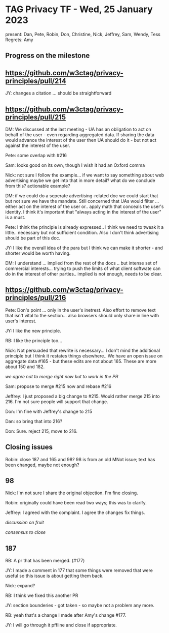 # TAG Privacy TF - Wed, 25 January 2023

present: Dan, Pete, Robin, Don, Christine, Nick, Jeffrey, Sam, Wendy, Tess
Regrets: Amy

## Progress on the milestone

## https://github.com/w3ctag/privacy-principles/pull/214

JY: changes a citation ... should be straightforward

## https://github.com/w3ctag/privacy-principles/pull/215

DM: We discussed at the last meeting - UA has an obligation to act on behalf of the user - even regarding aggregated data. If sharing the data would advance the interest of the user then UA should do it - but not act against the interest of the user.

Pete: some overlap with #216

Sam: looks good on its own, though I wish it had an Oxford comma

Nick: not sure I follow the example... if we want to say something about web advertising maybe we get into that in more detail? what do we conclude from this? actionable example?

DM: if we could do a seperate advertising-related doc we could start that but not sure we have the mandate. Still concerned that UAs would filter ... either act on the interest of the user or.. apply math that conceals the user's identity. I think it's important that "always acting in the interest of the user" is a must. 

Pete: I think the principle is already expressed.. I think we need to tweak it a little..  necessary but not sufficient condition.  Also I don't think advertising should be part of this doc.

JY: I like the overall idea of the para but I think we can make it shorter - and shorter would be worth having.  

DM: I understand ... implied from the rest of the docs .. but intense set of commercial interests... trying to push the limits of what client softwate can do in the interest of other parties.. implied is not enough, needs to be clear.

## https://github.com/w3ctag/privacy-principles/pull/216

Pete: Don's point ... only in the user's inetrest.  Also effort to remove text that isn't vital to the section... also browsers should only share in line with user's interest.

JY: I like the new principle.

RB: I like the principle too... 

Nick: Not persuaded that rewrite is necessary...  I don't mind the additional principle but I think it restates things elsewhere.. We have an open issue on aggregate data #165 - but these edits are not about 165.  These are more about 150 and 182.  

*we agree not to merge right now but to work in the PR*

Sam: propose to merge #215 now and rebase #216

Jeffrey: I just proposed a big change to #215.  Would rather merge 215 into 216.  I'm not sure people will support that change.

Don: I'm fine with Jeffrey's change to 215

Dan: so bring that into 216?

Don: Sure. reject 215, move to 216.

## Closing issues

Robin: close 187 and 165 and 98?  98 is from an old MNot issue; text has been changed, maybe not enough?

## 98

Nick: I'm not sure I share the original objection.  I'm fine closing.

Robin: originally could have been read two ways; this was to clarify.

Jeffrey: I agreed with the complaint.  I agree the changes fix things.

*discussion on fruit*

*consensus to close*

## 187

RB: A pr that has been merged. (#177)

JY: I made a comment in 177 that some things were removed that were useful so this issue is about getting them back.

Nick: expand?

RB: I think we fixed this another PR

JY: section bounderies - got taken - so maybe not a problem any more.

RB: yeah that's a change I made after Amy's change #177. 

JY: I will go through it pffline and close if appropriate.


